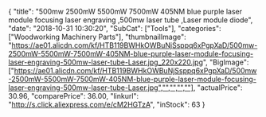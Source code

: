 {
	"title": "500mw 2500mW 5500mW 7500mW 405NM blue purple laser module focusing laser engraving ,500mw laser tube ,Laser module diode",
	"date": "2018-10-31 10:30:20",
	"SubCat": ["Tools"],
	"categories": ["Woodworking Machinery Parts"],
	"thumbnailImage": "https://ae01.alicdn.com/kf/HTB119BWHkOWBuNjSsppq6xPgpXaD/500mw-2500mW-5500mW-7500mW-405NM-blue-purple-laser-module-focusing-laser-engraving-500mw-laser-tube-Laser.jpg_220x220.jpg",
	"BigImage": ["https://ae01.alicdn.com/kf/HTB119BWHkOWBuNjSsppq6xPgpXaD/500mw-2500mW-5500mW-7500mW-405NM-blue-purple-laser-module-focusing-laser-engraving-500mw-laser-tube-Laser.jpg","","","",""],
	"actualPrice": 30.96,
	"comparePrice": 36.00,
	"linkurl": "http://s.click.aliexpress.com/e/cM2HGTzA",
	"inStock": 63
}
